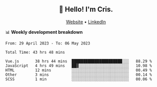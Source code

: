 
<h2 align="center">👋 Hello! I'm Cris.</h2>
<p align="center">
  <a href="https://www.criscunas.dev">Website</a> •
  <a href="https://www.linkedin.com/in/cristophercunas/">LinkedIn</a> 
</p>


📊 **Weekly development breakdown**
<!--START_SECTION:waka-->

```text
From: 29 April 2023 - To: 06 May 2023

Total Time: 43 hrs 48 mins

Vue.js       38 hrs 44 mins  ██████████████████████░░░   88.29 %
JavaScript   4 hrs 49 mins   ██▓░░░░░░░░░░░░░░░░░░░░░░   10.98 %
HTML         12 mins         ░░░░░░░░░░░░░░░░░░░░░░░░░   00.49 %
Other        3 mins          ░░░░░░░░░░░░░░░░░░░░░░░░░   00.14 %
SCSS         1 min           ░░░░░░░░░░░░░░░░░░░░░░░░░   00.06 %
```

<!--END_SECTION:waka-->
